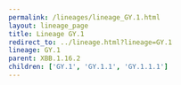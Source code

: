 ```yaml
---
permalink: /lineages/lineage_GY.1.html
layout: lineage_page
title: Lineage GY.1
redirect_to: ../lineage.html?lineage=GY.1
lineage: GY.1
parent: XBB.1.16.2
children: ['GY.1', 'GY.1.1', 'GY.1.1.1']
---
```


